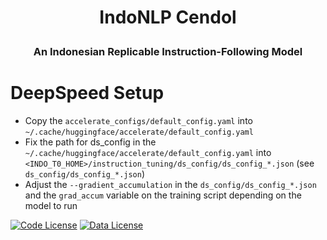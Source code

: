 <h1 align="center"> <p>IndoNLP Cendol</p></h1>
<h3 align="center">
    <p>An Indonesian Replicable Instruction-Following Model</p>
</h3>

# DeepSpeed Setup
- Copy the `accelerate_configs/default_config.yaml` into `~/.cache/huggingface/accelerate/default_config.yaml`
- Fix the path for ds_config in the `~/.cache/huggingface/accelerate/default_config.yaml` into `<INDO_T0_HOME>/instruction_tuning/ds_config/ds_config_*.json` (see `ds_config/ds_config_*.json`)
- Adjust the `--gradient_accumulation` in the `ds_config/ds_config_*.json`  and the `grad_accum` variable on the training script depending on the model to run

[![Code License](https://img.shields.io/badge/Code%20License-Apache_2.0-green.svg)](https://github.com/tatsu-lab/stanford_alpaca/blob/main/LICENSE)
[![Data License](https://img.shields.io/badge/Data%20License-CC%20By%20NC%204.0-red.svg)](https://github.com/tatsu-lab/stanford_alpaca/blob/main/DATA_LICENSE)


